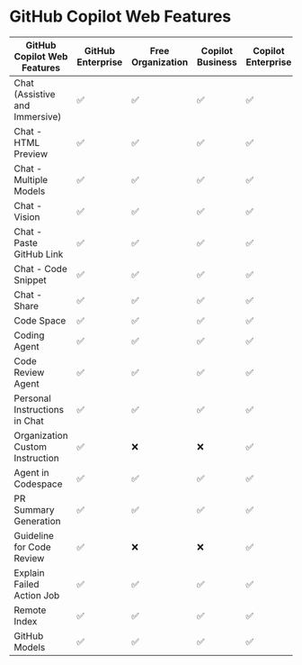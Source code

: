 # GitHub Copilot Web Features

| GitHub Copilot Web Features       | GitHub Enterprise | Free Organization | Copilot Business | Copilot Enterprise |
|-----------------------------------|-------------------|-------------------|------------------|--------------------|
| Chat (Assistive and Immersive)    | ✅ | ✅ | ✅        | ✅          |
| Chat - HTML Preview               | ✅ | ✅ | ✅        | ✅          |
| Chat - Multiple Models            | ✅ | ✅ | ✅        | ✅          |
| Chat - Vision                     | ✅ | ✅ | ✅        | ✅          |
| Chat - Paste GitHub Link          | ✅ | ✅ | ✅        | ✅          |
| Chat - Code Snippet               | ✅ | ✅ | ✅        | ✅          |
| Chat - Share                      | ✅ | ✅ | ✅        | ✅          |
| Code Space                        | ✅ | ✅ | ✅        | ✅          |
| Coding Agent                      | ✅ | ✅ | ✅        | ✅          |
| Code Review Agent                 | ✅ | ✅ | ✅        | ✅          |
| Personal Instructions in Chat     | ✅ | ✅ | ✅        | ✅          |
| Organization Custom Instruction   | ✅ | ❌ | ❌        | ✅          |
| Agent in Codespace                | ✅ | ✅ | ✅        | ✅          |
| PR Summary Generation             | ✅ | ✅ | ✅        | ✅          |
| Guideline for Code Review         | ✅ | ❌ | ❌        | ✅          |
| Explain Failed Action Job         | ✅ | ✅ | ✅        | ✅          |
| Remote Index                      | ✅ | ✅ | ✅        | ✅          |
| GitHub Models                     | ✅ | ✅ | ✅        | ✅          |